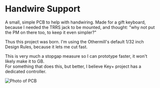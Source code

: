 # Handwire Support

A small, simple PCB to help with handwiring. 
Made for a gift keyboard, because I needed the TRRS jack to be mounted, and thought:
"why not put the PM on there too, to keep it even simpler?"

Thus this project was born. 
I'm using the Othermill's default 1/32 inch Design Rules, because it lets me cut fast.

This is very much a stopgap measure so I can prototype faster, it won't likely make it to GB.  
For something that does this, but better, I believe Key+ project has a dedicated controller.

![Photo of PCB](https://i.imgur.com/ROqYgTh.png)
